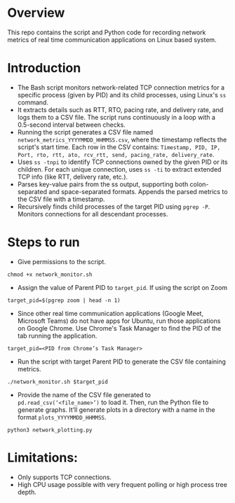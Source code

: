 # Overview
This repo contains the script and Python code for recording network metrics of real time communication applications on Linux based system.

# Introduction
- The Bash script monitors network-related TCP connection metrics for a specific process (given by PID) and its child processes, using Linux's `ss` command.
- It extracts details such as RTT, RTO, pacing rate, and delivery rate, and logs them to a CSV file. The script runs continuously in a loop with a 0.5-second interval between checks.
- Running the script generates a CSV file named `network_metrics_YYYYMMDD_HHMMSS.csv`, where the timestamp reflects the script's start time. Each row in the CSV contains: `Timestamp, PID, IP, Port, rto, rtt, ato, rcv_rtt, send, pacing_rate, delivery_rate`.
- Uses `ss -tnpi` to identify TCP connections owned by the given PID or its children. For each unique connection, uses `ss -ti` to extract extended TCP info (like RTT, delivery rate, etc.).
- Parses key-value pairs from the ss output, supporting both colon-separated and space-separated formats. Appends the parsed metrics to the CSV file with a timestamp.
- Recursively finds child processes of the target PID using `pgrep -P`. Monitors connections for all descendant processes.
# Steps to run
- Give permissions to the script.
```
chmod +x network_monitor.sh
```
- Assign the value of Parent PID to `target_pid`. If using the script on Zoom
```
target_pid=$(pgrep zoom | head -n 1)
```
- Since other real time communication applications (Google Meet, Microsoft Teams) do not have apps for Ubuntu, run those applications on Google Chrome. Use Chrome's Task Manager to find the PID of the tab running the application.
```
target_pid=<PID from Chrome’s Task Manager>
```
- Run the script with target Parent PID to generate the CSV file containing metrics.
```
./network_monitor.sh $target_pid
```
- Provide the name of the CSV file generated to `pd.read_csv(‘<file_name>’)` to load it. Then, run the Python file to generate graphs. It’ll generate plots in a directory with a name in the format `plots_YYYYMMDD_HHMMSS`.
```
python3 network_plotting.py
```
# Limitations:
- Only supports TCP connections.
- High CPU usage possible with very frequent polling or high process tree depth.
